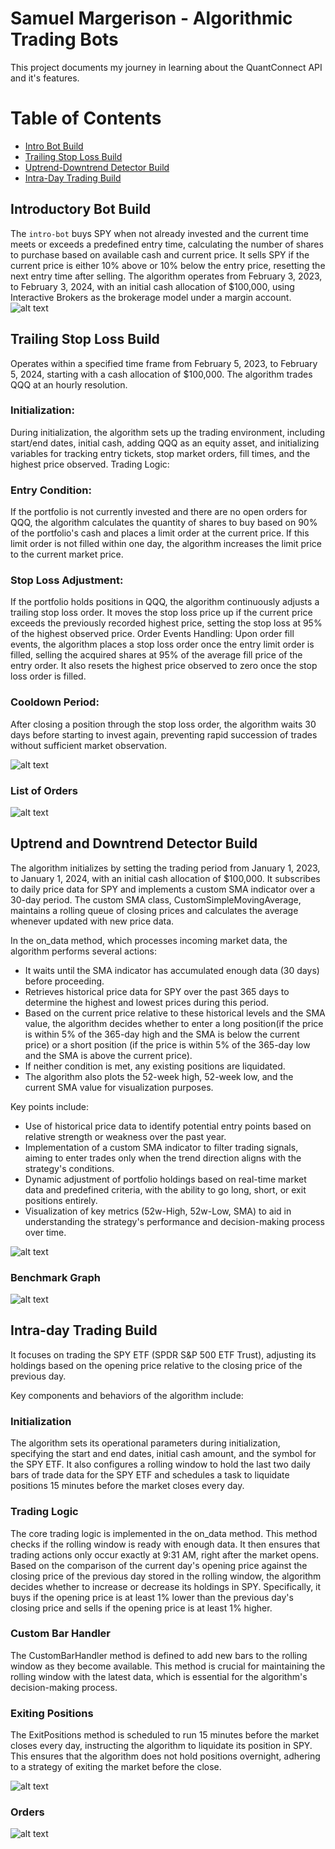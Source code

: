 
# Samuel Margerison - Algorithmic Trading Bots

This project documents my journey in learning about the QuantConnect API and it's features.

# Table of Contents
-   [Intro Bot Build](#introductory-bot-build)
-   [Trailing Stop Loss Build](#trailing-stop-loss-build)
-   [Uptrend-Downtrend Detector Build](#uptrend-and-downtrend-detector-build)
-   [Intra-Day Trading Build](#intra-day-trading-build)

## Introductory Bot Build

The `intro-bot` buys SPY when not already invested and the current time meets or exceeds a predefined entry time, calculating the number of shares to purchase based on available cash and current price. It sells SPY if the current price is either 10% above or 10% below the entry price, resetting the next entry time after selling. The algorithm operates from February 3, 2023, to February 3, 2024, with an initial cash allocation of $100,000, using Interactive Brokers as the brokerage model under a margin account.
![alt text](screenshots/intro-bot-graph.png)

## Trailing Stop Loss Build

Operates within a specified time frame from February 5, 2023, to February 5, 2024, starting with a cash allocation of $100,000. The algorithm trades QQQ at an hourly resolution.

### Initialization:
 During initialization, the algorithm sets up the trading environment, including start/end dates, initial cash, adding QQQ as an equity asset, and initializing variables for tracking entry tickets, stop market orders, fill times, and the highest price observed.
Trading Logic:
### Entry Condition:
 If the portfolio is not currently invested and there are no open orders for QQQ, the algorithm calculates the quantity of shares to buy based on 90% of the portfolio's cash and places a limit order at the current price. If this limit order is not filled within one day, the algorithm increases the limit price to the current market price.
### Stop Loss Adjustment: 
If the portfolio holds positions in QQQ, the algorithm continuously adjusts a trailing stop loss order. It moves the stop loss price up if the current price exceeds the previously recorded highest price, setting the stop loss at 95% of the highest observed price.
Order Events Handling: Upon order fill events, the algorithm places a stop loss order once the entry limit order is filled, selling the acquired shares at 95% of the average fill price of the entry order. It also resets the highest price observed to zero once the stop loss order is filled.
### Cooldown Period:
 After closing a position through the stop loss order, the algorithm waits 30 days before starting to invest again, preventing rapid succession of trades without sufficient market observation.

![alt text](screenshots/trailingstoplossgraph.png)

### List of Orders

![alt text](screenshots/trailingstoplossorders.png)

## Uptrend and Downtrend Detector Build

The algorithm initializes by setting the trading period from January 1, 2023, to January 1, 2024, with an initial cash allocation of $100,000. It subscribes to daily price data for SPY and implements a custom SMA indicator over a 30-day period. The custom SMA class, CustomSimpleMovingAverage, maintains a rolling queue of closing prices and calculates the average whenever updated with new price data.

In the on_data method, which processes incoming market data, the algorithm performs several actions:

-   It waits until the SMA indicator has accumulated enough data (30 days) before proceeding.
-   Retrieves historical price data for SPY over the past 365 days to determine the highest and lowest prices during this period.
-   Based on the current price relative to these historical levels and the SMA value, the algorithm decides whether to enter a long position(if the price is within 5% of the 365-day high and the SMA is below the current price) or a short position (if the price is within 5% of the 365-day low and the SMA is above the current price).
-   If neither condition is met, any existing positions are liquidated.
-   The algorithm also plots the 52-week high, 52-week low, and the current SMA value for visualization purposes.

Key points include:

-   Use of historical price data to identify potential entry points based on relative strength or weakness over the past year.
-   Implementation of a custom SMA indicator to filter trading signals, aiming to enter trades only when the trend direction aligns with the strategy's conditions.
-   Dynamic adjustment of portfolio holdings based on real-time market data and predefined criteria, with the ability to go long, short, or exit positions entirely.
-   Visualization of key metrics (52w-High, 52w-Low, SMA) to aid in understanding the strategy's performance and decision-making process over time.

![alt text](screenshots/uptrend-downtrend-strategy-equity.png)

### Benchmark Graph

![alt text](screenshots/uptrend-downtrend-benchmark-graph.png)

## Intra-day Trading Build

 It focuses on trading the SPY ETF (SPDR S&P 500 ETF Trust), adjusting its holdings based on the opening price relative to the closing price of the previous day.

Key components and behaviors of the algorithm include:

### Initialization
 The algorithm sets its operational parameters during initialization, specifying the start and end dates, initial cash amount, and the symbol for the SPY ETF. It also configures a rolling window to hold the last two daily bars of trade data for the SPY ETF and schedules a task to liquidate positions 15 minutes before the market closes every day.

### Trading Logic
 The core trading logic is implemented in the on_data method. This method checks if the rolling window is ready with enough data. It then ensures that trading actions only occur exactly at 9:31 AM, right after the market opens. Based on the comparison of the current day's opening price against the closing price of the previous day stored in the rolling window, the algorithm decides whether to increase or decrease its holdings in SPY. Specifically, it buys if the opening price is at least 1% lower than the previous day's closing price and sells if the opening price is at least 1% higher.

### Custom Bar Handler
 The CustomBarHandler method is defined to add new bars to the rolling window as they become available. This method is crucial for maintaining the rolling window with the latest data, which is essential for the algorithm's decision-making process.

### Exiting Positions
 The ExitPositions method is scheduled to run 15 minutes before the market closes every day, instructing the algorithm to liquidate its position in SPY. This ensures that the algorithm does not hold positions overnight, adhering to a strategy of exiting the market before the close.

![alt text](screenshots/intra-day-strategy-equity.png)

### Orders

![alt text](screenshots/intra-day-orders.png)